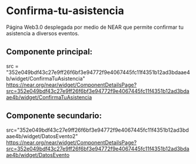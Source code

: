 # Confirma-tu-asistencia
Página Web3.0 desplegada por medio de NEAR que permite confirmar tu asistencia a diversos eventos.

## Componente principal:
src = "352e049bdf43c27e9ff26f6bf3e94772f9e4067445fc11f4351b12ad3bdaae4b/widget/ConfirmaTuAsistencia"
https://near.org/near/widget/ComponentDetailsPage?src=352e049bdf43c27e9ff26f6bf3e94772f9e4067445fc11f4351b12ad3bdaae4b/widget/ConfirmaTuAsistencia

## Componente secundario:
src="352e049bdf43c27e9ff26f6bf3e94772f9e4067445fc11f4351b12ad3bdaae4b/widget/DatosEvento2"
https://near.org/near/widget/ComponentDetailsPage?src=352e049bdf43c27e9ff26f6bf3e94772f9e4067445fc11f4351b12ad3bdaae4b/widget/DatosEvento

